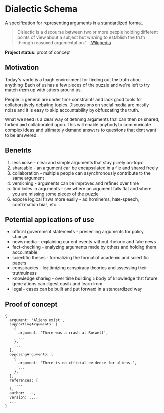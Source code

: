 # Dialectic Schema

A specification for representing arguments in a standardized format.

> Dialectic is a discourse between two or more people holding different points of view about a subject but wishing to establish the truth through reasoned argumentation."
> -[ Wikipedia](https://en.wikipedia.org/wiki/Dialectic)

**Project status**: proof of concept

## Motivation

Today's world is a tough environment for finding out the truth about anything. Each of us has a few pieces of the puzzle and we're left to try match them up with others around us.

People in general are under time constraints and lack good tools for collaboratively debating topics. Discussions on social media are mostly noise and it is easy to skip accountability by obfuscating the truth.

What we need is a clear way of defining arguments that can then be shared, forked and collaborated upon. This will enable anybody to communicate complex ideas and ultimately demand answers to questions that dont want to be answered.

## Benefits

1. less noise - clear and simple arguments that stay purely on-topic
2. shareable - an argument can be encapsulated in a file and shared freely
4. collaboration - multiple people can asynchronously contribute to the same argument
3. versioning - arguments can be improved and refined over time
5. find holes in arguments - see where an argument falls flat and where you are missing some pieces of the puzzle
6. expose logical flaws more easily - ad hominems, hate-speech, confirmation bias, etc...

## Potential applications of use

- official government statements - presenting arguments for policy change
- news media - explaining current events without rhetoric and fake news
- fact-checking - analyzing arguments made by others and holding them accountable
- scientific theses - formalizing the format of academic and scientific papers
- conspiracies - legitimizing conspiracy theories and assessing their truthfulness
- knowledge sharing - over time building a body of knowledge that future generations can digest easily and learn from
- legal - cases can be built and put forward in a standardized way

## Proof of concept

```
{
  argument: 'Aliens exist',
  supportingArguments: [
    {
      argument: 'There was a crash at Roswell',
      ...
    },
    ...
  ],
  opposingArguments: [
    {
      argument: 'There is no official evidence for aliens.',
      ...
    },
  ],
  references: [
    ...,
  ],
  author: ...,
  version: ...,
  ...
}
```
